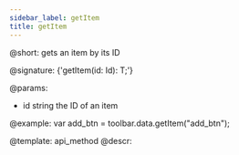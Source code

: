 ```yaml
---
sidebar_label: getItem
title: getItem
---          
```


@short: gets an item by its ID

@signature: {'getItem(id: Id): T;'}

@params:
- id 		string		 the ID of an item

@example:
var add_btn = toolbar.data.getItem("add_btn");

@template: api_method
@descr: